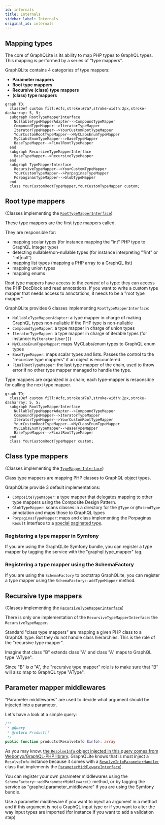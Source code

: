 ```yaml
---
id: internals
title: Internals
sidebar_label: Internals
original_id: internals
---
```


## Mapping types

The core of GraphQLite is its ability to map PHP types to GraphQL types. This mapping is performed by a series of
"type mappers".

GraphQLite contains 4 categories of type mappers:

- **Parameter mappers**
- **Root type mappers**
- **Recursive (class) type mappers**
- **(class) type mappers**

```mermaid
graph TD;
  classDef custom fill:#cfc,stroke:#7a7,stroke-width:2px,stroke-dasharray: 5, 5;
  subgraph RootTypeMapperInterface
    NullableTypeMapperAdapter-->CompoundTypeMapper
    CompoundTypeMapper-->IteratorTypeMapper
    IteratorTypeMapper-->YourCustomRootTypeMapper
    YourCustomRootTypeMapper-->MyCLabsEnumTypeMapper
    MyCLabsEnumTypeMapper-->BaseTypeMapper
    BaseTypeMapper-->FinalRootTypeMapper
  end
  subgraph RecursiveTypeMapperInterface
    BaseTypeMapper-->RecursiveTypeMapper
  end
  subgraph TypeMapperInterface
    RecursiveTypeMapper-->YourCustomTypeMapper
    YourCustomTypeMapper-->PorpaginasTypeMapper
    PorpaginasTypeMapper-->GlobTypeMapper
  end
  class YourCustomRootTypeMapper,YourCustomTypeMapper custom;
```

## Root type mappers

(Classes implementing the [`RootTypeMapperInterface`](https://github.com/thecodingmachine/graphqlite/blob/master/src/Mappers/Root/RootTypeMapperInterface.php))

These type mappers are the first type mappers called.

They are responsible for:

 - mapping scalar types (for instance mapping the "int" PHP type to GraphQL Integer type)
 - detecting nullable/non-nullable types (for instance interpreting "?int" or "int|null")
 - mapping list types (mapping a PHP array to a GraphQL list)
 - mapping union types
 - mapping enums

Root type mappers have access to the *context* of a type: they can access the PHP DocBlock and read annotations.
If you want to write a custom type mapper that needs access to annotations, it needs to be a "root type mapper".

GraphQLite provides 6 classes implementing `RootTypeMapperInterface`:

 - `NullableTypeMapperAdapter`: a type mapper in charge of making GraphQL types non-nullable if the PHP type is non-nullable
 - `CompoundTypeMapper`: a type mapper in charge of union types
 - `IteratorTypeMapper`: a type mapper in charge of iterable types (for instance: `MyIterator|User[]`)
 - `MyCLabsEnumTypeMapper`: maps MyCLabs/enum types to GraphQL enum types
 - `BaseTypeMapper`: maps scalar types and lists. Passes the control to the "recursive type mappers" if an object is encountered.
 - `FinalRootTypeMapper`: the last type mapper of the chain, used to throw error if no other type mapper managed to handle the type.

Type mappers are organized in a chain; each type-mapper is responsible for calling the next type mapper.

```mermaid
graph TD;
  classDef custom fill:#cfc,stroke:#7a7,stroke-width:2px,stroke-dasharray: 5, 5;
  subgraph RootTypeMapperInterface
    NullableTypeMapperAdapter-->CompoundTypeMapper
    CompoundTypeMapper-->IteratorTypeMapper
    IteratorTypeMapper-->YourCustomRootTypeMapper
    YourCustomRootTypeMapper-->MyCLabsEnumTypeMapper
    MyCLabsEnumTypeMapper-->BaseTypeMapper
    BaseTypeMapper-->FinalRootTypeMapper
  end
  class YourCustomRootTypeMapper custom;
```


## Class type mappers

(Classes implementing the [`TypeMapperInterface`](https://github.com/thecodingmachine/graphqlite/blob/master/src/Mappers/TypeMapperInterface.php))

Class type mappers are mapping PHP classes to GraphQL object types.

GraphQLite provide 3 default implementations:

 - `CompositeTypeMapper`: a type mapper that delegates mapping to other type mappers using the Composite Design Pattern.
 - `GlobTypeMapper`: scans classes in a directory for the `@Type` or `@ExtendType` annotation and maps those to GraphQL types
 - `PorpaginasTypeMapper`: maps and class implementing the Porpaginas `Result` interface to a [special paginated type](pagination.mdx).

### Registering a type mapper in Symfony

If you are using the GraphQLite Symfony bundle, you can register a type mapper by tagging the service with the "graphql.type_mapper" tag.

### Registering a type mapper using the SchemaFactory

If you are using the `SchemaFactory` to bootstrap GraphQLite, you can register a type mapper using the `SchemaFactory::addTypeMapper` method.

## Recursive type mappers

(Classes implementing the [`RecursiveTypeMapperInterface`](https://github.com/thecodingmachine/graphqlite/blob/master/src/Mappers/RecursiveTypeMapperInterface.php))

There is only one implementation of the `RecursiveTypeMapperInterface`: the `RecursiveTypeMapper`.

Standard "class type mappers" are mapping a given PHP class to a GraphQL type. But they do not handle class hierarchies.
This is the role of the "recursive type mapper".

Imagine that class "B" extends class "A" and class "A" maps to GraphQL type "AType".

Since "B" *is a* "A", the "recursive type mapper" role is to make sure that "B" will also map to GraphQL type "AType".

## Parameter mapper middlewares

"Parameter middlewares" are used to decide what argument should be injected into a parameter.

Let's have a look at a simple query:

```php
/**
 * @Query
 * @return Product[]
 */
public function products(ResolveInfo $info): array
```

As you may know, [the `ResolveInfo` object injected in this query comes from Webonyx/GraphQL-PHP library](query_plan.mdx).
GraphQLite knows that is must inject a `ResolveInfo` instance because it comes with a [`ResolveInfoParameterHandler`](https://github.com/thecodingmachine/graphqlite/blob/master/src/Mappers/Parameters/ResolveInfoParameterHandler.php) class
that implements the [`ParameterMiddlewareInterface`](https://github.com/thecodingmachine/graphqlite/blob/master/src/Mappers/Parameters/ParameterMiddlewareInterface.php)).

You can register your own parameter middlewares using the `SchemaFactory::addParameterMiddleware()` method, or by tagging the
service as "graphql.parameter_middleware" if you are using the Symfony bundle.

<div class="alert alert--info">
  Use a parameter middleware if you want to inject an argument in a method and if this argument is
  not a GraphQL input type or if you want to alter the way input types are imported (for instance if
  you want to add a validation step)
</div>
